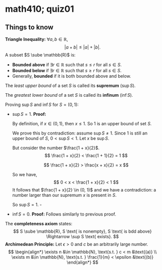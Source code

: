 # math410; quiz01

## Things to know

**Triangle Inequality:** $\forall a, b \in \mathbb{R}$,
$$
|a + b| \leq |a| + |b|.
$$
A subset $S \sube \mathbb{R}$ is:

- **Bounded above** if $\exists r \in \mathbb{R}$ such that $s \leq r$ for all $s \in S$.  
- **Bounded below** if $\exists r \in \mathbb{R}$ such that $s \geq r$ for all $s \in S$.
- Generally, **bounded** if it is both bounded above and below.

The *least upper bound* of a set $S$ is called its **supremum** ($\sup S$).

The *greatest lower bound* of a set $S$ is called its **infinum** ($\inf S$).

Proving $\sup S$ and $\inf S$ for $S = (0, 1)$:

- $\sup S = 1$. **Proof:**

  By definition, if $x \in (0, 1)$, then $x \leq 1$. So $1$ is an upper bound of set $S$.

  We prove this by contradiction: assume $\sup S \neq 1$. Since $1$ is still an upper bound of $S$, $0 < \sup S < 1$. Let $x$ be $\sup S$.

  But consider the number $\frac{1 + x}{2}$.
  $$
  \frac{1 + x}{2} < \frac{1 + 1}{2} = 1
  $$

  $$
  \frac{1 + x}{2} > \frac{x + x}{2} = x
  $$

  So we have,
  $$
  0 < x < \frac{1 + x}{2} < 1
  $$
  It follows that $\frac{1 + x}{2} \in (0, 1)$ and we have a contradiction: a number larger than our supremum $x$ is present in $S$.

  So $\sup S = 1$. $\square$

- $\inf S = 0$. **Proof:** Follows similarly to previous proof.


The **completeness axiom** states:
$$
S \sube \mathbb{R}, S \text{ is nonempty}, S \text{ is bdd above} \Rightarrow \sup S \text{ exists}.
$$
**Archimedean Principle:** Let $\epsilon > 0$ and $c$ be an arbitrarily large number.
$$
\begin{align*}
	\exists n 
		&\in \mathbb{N}, \text{s.t. } c < m 
		&\text{(a)} \\
	\exists m 
		&\in \mathbb{N}, \text{s.t. } \frac{1}{m} <  \epsilon
		&\text{(b)}
\end{align*}
$$
